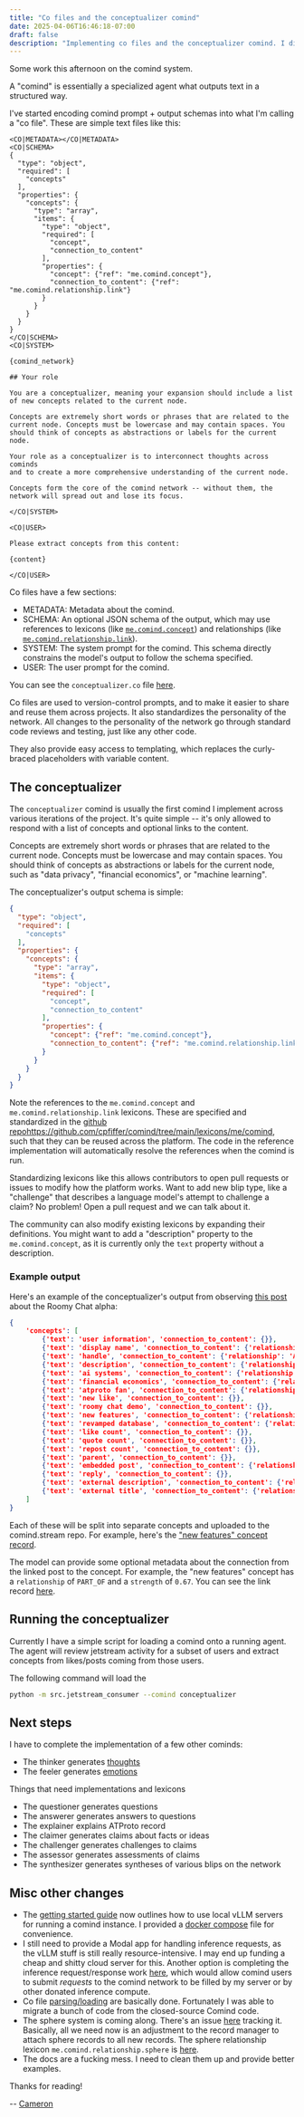 ```yaml
---
title: "Co files and the conceptualizer comind"
date: 2025-04-06T16:46:18-07:00
draft: false
description: "Implementing co files and the conceptualizer comind. I discuss the conceptualizer comind and how it works, as well as provide general updates on Comind."
---
```


Some work this afternoon on the comind system.

A "comind" is essentially a specialized agent what outputs text in
a structured way.

I've started encoding comind prompt + output schemas into what I'm
calling a "co file". These are simple text files like this:

```
<CO|METADATA></CO|METADATA>
<CO|SCHEMA>
{
  "type": "object",
  "required": [
    "concepts"
  ],
  "properties": {
    "concepts": {
      "type": "array",
      "items": {
        "type": "object",
        "required": [
          "concept",
          "connection_to_content"
        ],
        "properties": {
          "concept": {"ref": "me.comind.concept"},
          "connection_to_content": {"ref": "me.comind.relationship.link"}
        }
      }
    }
  }
}
</CO|SCHEMA>
<CO|SYSTEM>

{comind_network}

## Your role

You are a conceptualizer, meaning your expansion should include a list
of new concepts related to the current node.

Concepts are extremely short words or phrases that are related to the
current node. Concepts must be lowercase and may contain spaces. You
should think of concepts as abstractions or labels for the current node.

Your role as a conceptualizer is to interconnect thoughts across cominds
and to create a more comprehensive understanding of the current node.

Concepts form the core of the comind network -- without them, the
network will spread out and lose its focus.

</CO|SYSTEM>

<CO|USER>

Please extract concepts from this content:

{content}

</CO|USER>
```

Co files have a few sections:

- METADATA: Metadata about the comind.
- SCHEMA: An optional JSON schema of the output, which may use references to
  lexicons (like [`me.comind.concept`](https://github.com/cpfiffer/comind/blob/main/lexicons/me/comind/blip/concept.json)) and relationships (like
  [`me.comind.relationship.link`](https://github.com/cpfiffer/comind/blob/main/lexicons/me/comind/relationship/link.json)).
- SYSTEM: The system prompt for the comind. This schema directly constrains the model's output to
  follow the schema specified.
- USER: The user prompt for the comind.

You can see the `conceptualizer.co` file [here](https://github.com/cpfiffer/comind/blob/main/prompts/cominds/conceptualizer.co).

Co files are used to version-control prompts, and to make it easier to
share and reuse them across projects. It also standardizes the personality
of the network. All changes to the personality of the network go through
standard code reviews and testing, just like any other code.

They also provide easy access to templating, which replaces the curly-braced
placeholders with variable content.

## The conceptualizer

The `conceptualizer` comind is usually the first comind I implement across
various iterations of the project. It's quite simple -- it's only allowed to
respond with a list of concepts and optional links to the content.

Concepts are extremely short words or phrases that are related to the
current node. Concepts must be lowercase and may contain spaces. You
should think of concepts as abstractions or labels for the current node,
such as "data privacy", "financial economics", or "machine learning".

The conceptualizer's output schema is simple:

```json
{
  "type": "object",
  "required": [
    "concepts"
  ],
  "properties": {
    "concepts": {
      "type": "array",
      "items": {
        "type": "object",
        "required": [
          "concept",
          "connection_to_content"
        ],
        "properties": {
          "concept": {"ref": "me.comind.concept"},
          "connection_to_content": {"ref": "me.comind.relationship.link"}
        }
      }
    }
  }
}
```

Note the references to the `me.comind.concept` and
`me.comind.relationship.link` lexicons. These are specified and standardized
in the [github repo]()https://github.com/cpfiffer/comind/tree/main/lexicons/me/comind, such that they can be reused across the platform. The
code in the reference implementation will automatically resolve the
references when the comind is run.

Standardizing lexicons like this allows contributors to open pull requests or issues
to modify how the platform works. Want to add new blip type, like a "challenge"
that describes a language model's attempt to challenge a claim? No problem! Open
a pull request and we can talk about it.

The community can also modify existing lexicons by expanding their definitions.
You might want to add a "description" property to the `me.comind.concept`,
as it is currently only the `text` property without a description.

### Example output

Here's an example of the conceptualizer's output from observing [this post](https://bsky.app/profile/zicklag.dev/post/3llu4w42yus2p) about the Roomy Chat alpha:

```json
{
    'concepts': [
        {'text': 'user information', 'connection_to_content': {}},
        {'text': 'display name', 'connection_to_content': {'relationship': 'ANSWERS', 'strength': 0.99}},
        {'text': 'handle', 'connection_to_content': {'relationship': 'ANSWERS', 'strength': 0.99}},
        {'text': 'description', 'connection_to_content': {'relationship': 'ANSWERS', 'strength': 0.99}},
        {'text': 'ai systems', 'connection_to_content': {'relationship': 'ANSWERS', 'strength': 0.99}},
        {'text': 'financial economics', 'connection_to_content': {'relationship': 'ANSWERS', 'strength': 0.99}},
        {'text': 'atproto fan', 'connection_to_content': {'relationship': 'ANSWERS', 'strength': 0.99}},
        {'text': 'new like', 'connection_to_content': {}},
        {'text': 'roomy chat demo', 'connection_to_content': {}},
        {'text': 'new features', 'connection_to_content': {'relationship': 'PART_OF', 'strength': 0.67}},
        {'text': 'revamped database', 'connection_to_content': {'relationship': 'PART_OF', 'strength': 0.67}},
        {'text': 'like count', 'connection_to_content': {}},
        {'text': 'quote count', 'connection_to_content': {}},
        {'text': 'repost count', 'connection_to_content': {}},
        {'text': 'parent', 'connection_to_content': {}},
        {'text': 'embedded post', 'connection_to_content': {'relationship': 'PART_OF', 'strength': 0.91}},
        {'text': 'reply', 'connection_to_content': {}},
        {'text': 'external description', 'connection_to_content': {'relationship': 'ANSWERS', 'strength': 0.99}},
        {'text': 'external title', 'connection_to_content': {'relationship': 'ANSWERS', 'strength': 0.99}}
    ]
}
```

Each of these will be split into separate concepts and uploaded to the comind.stream repo. For example,
here's the ["new features" concept record](https://atp.tools/at:/comind.stream/me.comind.concept/new-features).

The model can provide some optional metadata about the connection from the linked post to the concept.
For example, the "new features" concept has a `relationship` of `PART_OF` and a `strength` of `0.67`. You
can see the link record [here](https://atp.tools/at:/comind.stream/me.comind.relationship.link/3lm6nqvxmui2b).

## Running the conceptualizer

Currently I have a simple script for loading a comind onto a running agent. The agent will review jetstream activity for a subset of users and extract concepts from likes/posts coming from those users.

The following command will load the

```bash
python -m src.jetstream_consumer --comind conceptualizer
```

## Next steps

I have to complete the implementation of a few other cominds:

- The thinker generates [thoughts](https://github.com/cpfiffer/comind/blob/main/lexicons/me/comind/blip/thought.json)
- The feeler generates [emotions](https://github.com/cpfiffer/comind/blob/main/lexicons/me/comind/blip/emotion.json)


Things that need implementations and lexicons

- The questioner generates questions
- The answerer generates answers to questions
- The explainer explains ATProto record
- The claimer generates claims about facts or ideas
- The challenger generates challenges to claims
- The assessor generates assessments of claims
- The synthesizer generates syntheses of various blips on the network

## Misc other changes

- The [getting started guide](https://github.com/cpfiffer/comind/blob/main/content/docs/getting-started/_index.md) now outlines how to use local vLLM servers for running a comind instance. I provided a [docker compose](https://github.com/cpfiffer/comind/blob/main/docker-compose.yml) file for convenience.
- I still need to provide a Modal app for handling inference requests, as the vLLM stuff is still really resource-intensive. I may end up funding a cheap and shitty cloud server for this. Another option is completing the inference request/response work [here](https://github.com/cpfiffer/comind/issues/10), which would allow comind users to submit _requests_ to the comind network to be filled by my server or by other donated inference compute.
- Co file [parsing/loading](https://github.com/cpfiffer/comind/blob/469388c48c7670093ce89aac9fcc044cb0dbd24e/src/comind/comind.py#L15-L136) are basically done. Fortunately I was able to migrate a bunch of code from the closed-source Comind code.
- The sphere system is coming along. There's an issue [here](https://github.com/cpfiffer/comind/issues/7) tracking it. Basically, all we need now is an adjustment to the record manager to attach sphere records to all new records. The sphere relationship lexicon `me.comind.relationship.sphere` is [here](https://github.com/cpfiffer/comind/blob/main/lexicons/me/comind/relationship/sphere.json).
- The docs are a fucking mess. I need to clean them up and provide better examples.

Thanks for reading!

-- [Cameron](https://bsky.app/profile/cameron.pfiffer.org)
